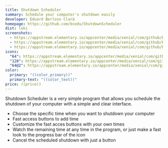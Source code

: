 ```yaml
---
title: Shutdown Scheduler
summary: Schedule your computer's shutdown easily
developer: Eduard Berloso Clarà
homepage: https://github.com/bcedu/ShutdownScheduler
dist: loki
screenshots:
  - https://appstream.elementary.io/appcenter/media/xenial/com/github/bcedu.shutdownscheduler.desktop/4C5C44C9008A139CDA9BB6A1B59434E2/screenshots/image-1_orig.png
  - https://appstream.elementary.io/appcenter/media/xenial/com/github/bcedu.shutdownscheduler.desktop/4C5C44C9008A139CDA9BB6A1B59434E2/screenshots/image-2_orig.png
  - https://appstream.elementary.io/appcenter/media/xenial/com/github/bcedu.shutdownscheduler.desktop/4C5C44C9008A139CDA9BB6A1B59434E2/screenshots/image-3_orig.png
icons:
  "64": https://appstream.elementary.io/appcenter/media/xenial/com/github/bcedu.shutdownscheduler.desktop/4C5C44C9008A139CDA9BB6A1B59434E2/icons/64x64/com.github.bcedu.shutdownscheduler_com.github.bcedu.shutdownscheduler.png
  "128": https://appstream.elementary.io/appcenter/media/xenial/com/github/bcedu.shutdownscheduler.desktop/4C5C44C9008A139CDA9BB6A1B59434E2/icons/128x128/com.github.bcedu.shutdownscheduler_com.github.bcedu.shutdownscheduler.png
  "64@2": https://appstream.elementary.io/appcenter/media/xenial/com/github/bcedu.shutdownscheduler.desktop/4C5C44C9008A139CDA9BB6A1B59434E2/icons/64x64@2/com.github.bcedu.shutdownscheduler_com.github.bcedu.shutdownscheduler.png
color:
  primary: "((color_primary))"
  primary-text: "((color_text))"
price: ((price))
---
```


<p>Shutdown Scheduler is a very simple program that allows you schedule the shutdown of your computer with a simple and clear interface.</p>
<ul>
  <li>Choose the specific time when you want to shutdown your computer</li>
  <li>Fast access buttons to add time</li>
  <li>Customize the fast acces buttons with your own times</li>
  <li>Watch the remaining time at any time in the program, or just make a fast look to the progress bar of the icon</li>
  <li>Cancel the scheduled shutdown with just a button</li>
</ul>